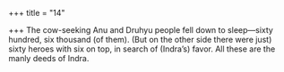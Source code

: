 +++
title = "14"

+++
The cow-seeking Anu and Druhyu people fell down to sleep—sixty  hundred, six thousand (of them).
(But on the other side there were just) sixty heroes with six on top, in  search of (Indra’s) favor. All these are the manly deeds of Indra. 